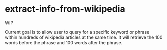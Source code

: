# extract-info-from-wikipedia

WIP

Current goal is to allow user to query for a specific keyword or phrase within hundreds of wikipedia articles at the same time. It will retrieve the 100 words before the phrase and 100 words after the phrase.

